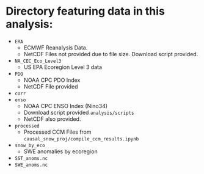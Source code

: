 # Directory featuring data in this analysis:

- `ERA`
    - ECMWF Reanalysis Data. 
    - NetCDF Files not provided due to file size. Download script provided. 
- `NA_CEC_Eco_Level3`
    - US EPA Ecoregion Level 3 data
- `PDO`
    - NOAA CPC PDO Index
    - NetCDF File provided
- `corr`
- `enso`
    - NOAA CPC ENSO Index (Nino34)
    - Download script provided `analysis/scripts`
    - NetCDF also provided.
- `processed`
    - Processed CCM Files from `causal_snow_proj/compile_ccm_results.ipynb`
- `snow_by_eco`
    - SWE anomalies by ecoregion
- `SST_anoms.nc`
- `SWE_anoms.nc`

